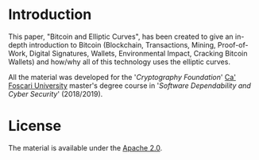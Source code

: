 # Introduction
This paper, "Bitcoin and Elliptic Curves", has been created to give an in-depth introduction to Bitcoin (Blockchain, Transactions, Mining, Proof-of-Work, Digital Signatures, Wallets, Environmental Impact, Cracking Bitcoin Wallets) and how/why all of this technology uses the elliptic curves.

All the material was developed for the '*Cryptography Foundation*' [Ca' Foscari University](https://www.unive.it) master's degree course in '*Software Dependability and Cyber Security*' (2018/2019).

# License
The material is available under the [Apache 2.0](https://github.com/FabioDainese/Cryptography_Foundation/blob/master/LICENSE).
